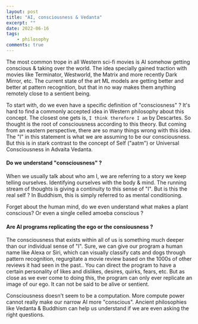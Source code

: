 ```yaml
---
layout: post
title: "AI, consciousness & Vedanta"
excerpt: ""
date: 2022-06-16
tags:
    - philosophy
comments: true
---
```



The most common trope in all Western sci-fi movies is AI somehow getting conscious & taking over the world. The idea specially gained traction with movies like Terminator, Westworld, the Matrix and more recently Dark Mirror, etc. The current state of the art ML models are getting better and better at pattern recognition, but that in no way makes them anything remotely close to a sentient being. 


To start with, do we even have a specific definition of "consciosness" ? It's hard to find a commonly accepted idea in Western philosophy about this concept. The closest one gets is, 
`I think therefore I am` by Descartes. So thought is the root of consciousness according to this theory.
But coming from an eastern perspective, there are so many things wrong with this idea. The "I" in this statement is what we are assuming to be our consciousness. But this is in stark contrast to the concept of Self ("aatm") or Universal Consciousness in Advaita Vedanta.

#### Do we understand "consciousness" ?

When we usually talk about who am I, we are referring to a story we keep telling ourselves. Identifying ourselves with the body & mind. The running stream of thoughts is giving a continuity to this sense of "I". But is this the real self ? In Buddhism, this is simply referred to as mental conditioning.

Forget about the human mind, do we even understand what makes a plant conscious? Or even a single celled amoeba conscious ?

#### Are AI programs replicating the ego or the consiousness ?

The consciousness that exists within all of us is something much deeper than our individual sense of "I". Sure, we can give our program a human name like Alexa or Siri, which can visually classify cats and dogs through pattern recognition, regurgitate a movie review based on the 1000s of other reviews it had seen in the past.. You can direct the program to have a certain personality of likes and dislikes, desires, quirks, fears, etc. But as close as we ever come to doing this, the program can only ever replicate an image of our ego. It can not be said to be alive or sentient. 


Consciousness doesn't seem to be a computation. More compute power cannot really make our narrow AI more "conscious". Ancient philosophies like Vedanta & Buddhism can help us understand if we are even asking the right questions. 

